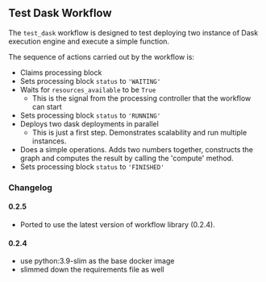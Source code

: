 ## Test Dask Workflow

The `test_dask` workflow is designed to test deploying two 
instance of Dask execution engine and execute a simple function. 

The sequence of actions carried out by the workflow is:

* Claims processing block
* Sets processing block `status` to `'WAITING'`
* Waits for `resources_available` to be `True`
    * This is the signal from the processing controller that the workflow can start
* Sets processing block `status` to `'RUNNING'`
* Deploys two dask deployments in parallel
    * This is just a first step. Demonstrates scalability and run multiple instances.
* Does a simple operations. Adds two numbers together, constructs the graph and computes
  the result by calling the 'compute' method.
* Sets processing block `status` to `'FINISHED'`

### Changelog

#### 0.2.5

- Ported to use the latest version of workflow library (0.2.4).

#### 0.2.4

- use python:3.9-slim as the base docker image
- slimmed down the requirements file as well